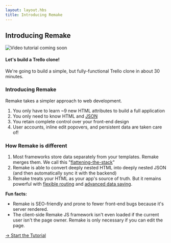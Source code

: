```yaml
---
layout: layout.hbs
title: Introducing Remake
---
```


## Introducing Remake

<img src="/static/images/video-coming-soon.png" alt="Video tutorial coming soon">

#### Let's build a Trello clone!

We're going to build a simple, but fully-functional Trello clone in about 30 minutes.

### Introducing Remake

Remake takes a simpler approach to web development.

1. You only have to learn ~9 new HTML attributes to build a full application
2. You only need to know HTML and [JSON](https://www.w3schools.com/whatis/whatis_json.asp)
3. You retain complete control over your front-end design
4. User accounts, inline edit popovers, and persistent data are taken care of!

### How Remake is different

1. Most frameworks store data separately from your templates. Remake merges them. We call this "[flattening-the-stack](/flattening-the-stack)"
2. Remake is able to convert deeply nested HTML into deeply nested JSON (and then automatically sync it with the backend)
3. Remake treats your HTML as your app's source of truth. But it remains powerful with [flexible routing](/routing) and [advanced data saving](/saving). 

**Fun facts:** 

* Remake is SEO-friendly and prone to fewer front-end bugs because it's server rendered. 
* The client-side Remake JS framework isn't even loaded if the current user isn't the page owner. Remake is only necessary if you can edit the page.

<div class="spacer--8"></div>

<a class="slanted-link" href="/installing-and-setting-up-remake/"><span>&rarr; Start the Tutorial</span></a>



